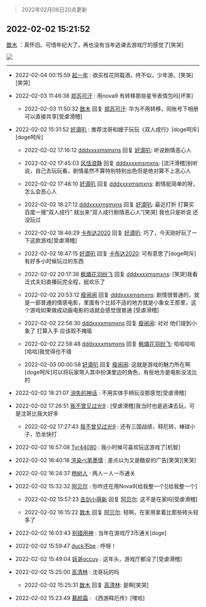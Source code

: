 > 2022年02月06日20点更新
<link rel="stylesheet" href="https://cdn.jsdelivr.net/gh/taotie6/sampleJSON@main/css/photo_show.css">
<meta name="referrer" content="no-referrer" />


 ## 2022-02-02 15:21:52 

 [㪚木](https://www.coolapk.com/feed/33262599?shareKey=MzM3OTJmMzhjODUxNjFmYTNhMTU~) ：真怀旧。可惜年纪大了，再也没有当年逃课去游戏厅的感觉了[笑哭] 

<div class="album">
<img class="img-item" src="http://image.coolapk.com/feed/2022/0202/15/1081091_3d6d2449_6505_9075_521@1027x473.gif" />
</div>

 ------- 

- 2022-02-04 00:15:59 [起一年](uid=1801273) : 欲买桂花同载酒，终不似，少年游。[笑哭][笑哭] 

- 2022-02-03 11:46:38 [郑苏可汗](uid=678781) : 用nova9 有转移那些星爷表情包吗[坏笑] 

    - 2022-02-03 11:50:32 [㪚木](uid=1081091) 回复 [郑苏可汗](uid=678781): 华为不用转移，同账号下相册可以直接共享[受虐滑稽] 

- 2022-02-02 15:31:52 [好滴叭](uid=5526219) : 推荐沈哥和嫂子玩玩《双人成行》[doge呵斥][doge呵斥] 

    - 2022-02-02 17:16:12 [dddxxxxmsmxns](uid=4124347) 回复 [好滴叭](uid=5526219): 听说剧情恶心人 

    - 2022-02-02 17:45:03 [风恬浪静](uid=2415886) 回复 [dddxxxxmsmxns](uid=4124347): [流汗滑稽]别听说，自己去玩玩看，剧情虽然不算特别特别出色但是绝对算不上恶心人 

    - 2022-02-02 17:48:10 [好滴叭](uid=5526219) 回复 [dddxxxxmsmxns](uid=4124347): 剧情挺简单的呀，怎么会恶心人 

    - 2022-02-02 18:27:12 [dddxxxxmsmxns](uid=4124347) 回复 [好滴叭](uid=5526219): 最近打折 打算买 百度一搜“双人成行” 就出来“双人成行剧情恶心人”[笑哭] 我也只是听说 还没玩过 

    - 2022-02-02 18:46:29 [卡布达2020](uid=696546) 回复 [好滴叭](uid=5526219): 巧了，今天刚好玩了一下这款游戏[受虐滑稽] 

    - 2022-02-02 18:47:15 [好滴叭](uid=5526219) 回复 [卡布达2020](uid=696546): 可有意思了[doge呵斥]有好多小时候玩过的东西 

    - 2022-02-02 20:17:38 [枫燐花羽纷飞](uid=3295709) 回复 [dddxxxxmsmxns](uid=4124347): [笑哭]我看泛式夫妇直播玩完全程，挺欢乐了 

    - 2022-02-02 20:53:12 [瘦闹闹](uid=459232) 回复 [dddxxxxmsmxns](uid=4124347): 剧情很普通的，就是一部普通的情感电影，里面有个比较不适的地方就是小象女王那里，这个游戏如果做成动画电影的话就会感觉很普通 [受虐滑稽] 

    - 2022-02-02 22:58:30 [dddxxxxmsmxns](uid=4124347) 回复 [瘦闹闹](uid=459232): 对对 他们提到小象了 打算入手 应该瑕不掩瑜 

    - 2022-02-02 22:58:48 [dddxxxxmsmxns](uid=4124347) 回复 [枫燐花羽纷飞](uid=3295709): 哈哈哈哈[哈哈]我觉得也不错 

    - 2022-02-03 00:00:58 [好滴叭](uid=5526219) 回复 [瘦闹闹](uid=459232): 这就是游戏的魅力所在啊[doge呵斥]可以将玩家带入其中扮演里边的角色，有些地方是电影没法比的 

- 2022-02-02 18:21:07 [消失的神话](uid=880762) : 不用实体手柄玩没那感觉[受虐滑稽] 

- 2022-02-02 17:26:51 [我不曾见过光9](uid=1784401) : [受虐滑稽]我当时也是逃课去玩，可是沈哥比我大好多 

    - 2022-02-02 17:27:43 [我不曾见过光9](uid=1784401) : 还有三国战绩，释厄转，棒球小子，恐龙快打 

- 2022-02-02 16:57:08 [Tyr44080](uid=785134) : 我小时候可喜欢玩这游戏了[机智] 

- 2022-02-02 16:40:18 [渲染べ笔墨情](uid=4263359) : 差点以为又是酷安的广告[笑哭][笑哭] 

- 2022-02-02 16:24:37 [杨树人](uid=2082362) : 两人一人一币通关 

- 2022-02-02 15:32:32 [阿贝尔](uid=717920) : 你咋还在用Nova9[给我整一个][给我整一个] 

    - 2022-02-02 15:57:23 [击剑小萌新](uid=3435660) 回复 [阿贝尔](uid=717920): 这不是在家吗[受虐滑稽] 

    - 2022-02-02 16:15:22 [㪚木](uid=1081091) 回复 [阿贝尔](uid=717920): 轻啊，在家用拿着比那些砖头轻多了 

- 2022-02-02 16:03:43 [别错用神](uid=1734575) : 当年在游戏厅3币通关[doge] 

- 2022-02-02 15:59:47 [duck不be](uid=743986) : 呼呀！ 

- 2022-02-02 15:49:04 [妖哥occuy](uid=1388591) : 这年头，游戏厅都没了[受虐滑稽] 

- 2022-02-02 15:25:00 [高清林](uid=8114305) : 沈哥玩的吗 

    - 2022-02-02 15:25:31 [㪚木](uid=1081091) 回复 [高清林](uid=8114305): 是啊[笑哭] 

- 2022-02-02 15:23:49 [慕颜霜](uid=3801065) : 《西游释厄传》[嘿哈] 

